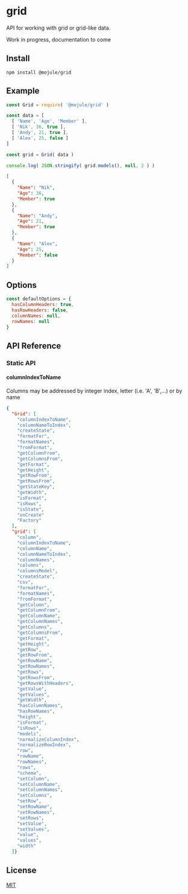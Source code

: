 # grid

API for working with grid or grid-like data.

Work in progress, documentation to come

## Install

`npm install @mojule/grid`

## Example

```javascript
const Grid = require( '@mojule/grid' )

const data = [
  [ 'Name', 'Age', 'Member' ],
  [ 'Nik', 36, true ],
  [ 'Andy', 21, true ],
  [ 'Alex', 25, false ]
]

const grid = Grid( data )

console.log( JSON.stringify( grid.models(), null, 2 ) )
```

```JSON
[
  {
    "Name": "Nik",
    "Age": 36,
    "Member": true
  },
  {
    "Name": "Andy",
    "Age": 21,
    "Member": true
  },
  {
    "Name": "Alex",
    "Age": 25,
    "Member": false
  }
]
```

## Options

```javascript
const defaultOptions = {
  hasColumnHeaders: true,
  hasRowHeaders: false,
  columnNames: null,
  rowNames: null
}
```


## API Reference

### Static API

#### columnIndexToName

Columns may be addressed by integer index, letter (i.e. 'A', 'B',...) or by name

```JSON
{
  "Grid": [
    "columnIndexToName",
    "columnNameToIndex",
    "createState",
    "formatFor",
    "formatNames",
    "fromFormat",
    "getColumnFrom",
    "getColumnsFrom",
    "getFormat",
    "getHeight",
    "getRowFrom",
    "getRowsFrom",
    "getStateKey",
    "getWidth",
    "isFormat",
    "isRows",
    "isState",
    "onCreate"
    "Factory"
  ],
  "grid": [
    "column",
    "columnIndexToName",
    "columnName",
    "columnNameToIndex",
    "columnNames",
    "columns",
    "columnsModel",
    "createState",
    "csv",
    "formatFor",
    "formatNames",
    "fromFormat",
    "getColumn",
    "getColumnFrom",
    "getColumnName",
    "getColumnNames",
    "getColumns",
    "getColumnsFrom",
    "getFormat",
    "getHeight",
    "getRow",
    "getRowFrom",
    "getRowName",
    "getRowNames",
    "getRows",
    "getRowsFrom",
    "getRowsWithHeaders",
    "getValue",
    "getValues",
    "getWidth",
    "hasColumnNames",
    "hasRowNames",
    "height",
    "isFormat",
    "isRows",
    "models",
    "normalizeColumnIndex",
    "normalizeRowIndex",
    "row",
    "rowName",
    "rowNames",
    "rows",
    "schema",
    "setColumn",
    "setColumnName",
    "setColumnNames",
    "setColumns",
    "setRow",
    "setRowName",
    "setRowNames",
    "setRows",
    "setValue",
    "setValues",
    "value",
    "values",
    "width"
  ]}
```

## License

[MIT](https://github.com/mojule/mojule/blob/master/LICENSE)
